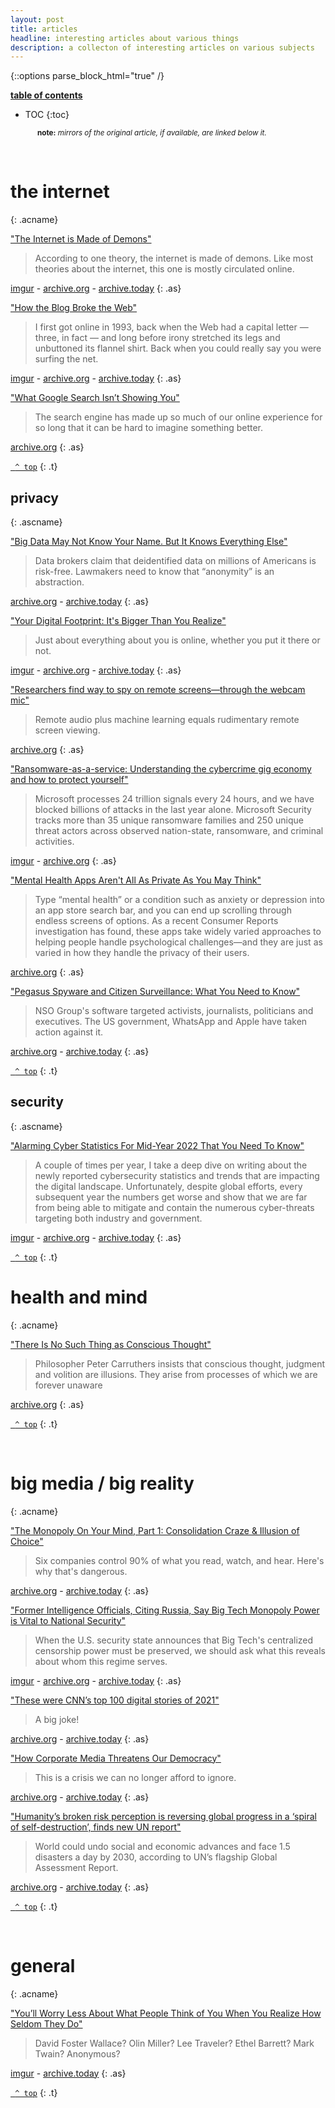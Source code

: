 ```yaml
---
layout: post
title: articles
headline: interesting articles about various things
description: a collecton of interesting articles on various subjects
---
```


{::options parse_block_html="true" /}

<div class="atoc">

<span style="text-decoration: underline;"><b>table of contents</b></span>

- TOC
{:toc}

</div>

<span style="margin-left: 43px;"><small><b>note:</b> <i>mirrors of the original article, if available, are linked below it.</i></small></span>

<br />

<div class="acm">

# the internet
{: .acname}

<div class="ac">

["The Internet is Made of Demons"](https://damagemag.com/2022/04/21/the-internet-is-made-of-demons/)

> According to one theory, the internet is made of demons. Like most theories about the internet, this one is mostly circulated online.

[imgur](https://i.imgur.com/V9wj86K.png) - [archive.org](https://web.archive.org/web/20220422001846/https://damagemag.com/2022/04/21/the-internet-is-made-of-demons/) - [archive.today](https://archive.ph/9TdkV)
{: .as}

["How the Blog Broke the Web"](https://stackingthebricks.com/how-blogs-broke-the-web/) 

> I first got online in 1993, back when the Web had a capital letter — three, in fact — and long before irony stretched its legs and unbuttoned its flannel shirt. Back when you could really say you were surfing the net.

[imgur](https://i.imgur.com/ItfoKgq.png) - [archive.org](https://web.archive.org/web/20180707000558/https://stackingthebricks.com/how-blogs-broke-the-web/) - [archive.today](https://archive.ph/fAaFA#)
{: .as}

["What Google Search Isn’t Showing You"](https://www.newyorker.com/culture/infinite-scroll/what-google-search-isnt-showing-you)

> The search engine has made up so much of our online experience for so long that it can be hard to imagine something better.

[archive.org](https://web.archive.org/web/20220313003254/https://www.newyorker.com/culture/infinite-scroll/what-google-search-isnt-showing-you)
{: .as}

[` ^ top`](#)
{: .t}

## privacy
{: .ascname}

<div class="ac">

["Big Data May Not Know Your Name. But It Knows Everything Else"](https://www.wired.com/story/big-data-may-not-know-your-name-but-it-knows-everything-else/)

> Data brokers claim that deidentified data on millions of Americans is risk-free. Lawmakers need to know that “anonymity” is an abstraction.

[archive.org](https://web.archive.org/web/20220126232738/https://www.wired.com/story/big-data-may-not-know-your-name-but-it-knows-everything-else/) - [archive.today](https://archive.ph/UCp2H)
{: .as}

["Your Digital Footprint: It's Bigger Than You Realize"](https://www.cnet.com/news/privacy/features/your-digital-footprint-its-bigger-than-you-realize/)

> Just about everything about you is online, whether you put it there or not. 

[imgur](https://i.imgur.com/CjKEW6I.png) - [archive.org](https://web.archive.org/web/20220404120943/https://www.cnet.com/news/privacy/features/your-digital-footprint-its-bigger-than-you-realize/) - [archive.today](https://archive.ph/pEnG2)
{: .as}

["Researchers find way to spy on remote screens—through the webcam mic"](https://arstechnica.com/information-technology/2018/08/researchers-find-way-to-spy-on-remote-screens-through-the-webcam-mic/)

> Remote audio plus machine learning equals rudimentary remote screen viewing.

[archive.org](https://web.archive.org/web/20180829010501/https://arstechnica.com/information-technology/2018/08/researchers-find-way-to-spy-on-remote-screens-through-the-webcam-mic/)
{: .as}

["Ransomware-as-a-service: Understanding the cybercrime gig economy and how to protect yourself"](https://www.microsoft.com/security/blog/2022/05/09/ransomware-as-a-service-understanding-the-cybercrime-gig-economy-and-how-to-protect-yourself/)

> Microsoft processes 24 trillion signals every 24 hours, and we have blocked billions of attacks in the last year alone. Microsoft Security tracks more than 35 unique ransomware families and 250 unique threat actors across observed nation-state, ransomware, and criminal activities.

[imgur](https://i.imgur.com/TJHmIKS.jpg) - [archive.org](https://web.archive.org/web/20220511030707/https://www.microsoft.com/security/blog/2022/05/09/ransomware-as-a-service-understanding-the-cybercrime-gig-economy-and-how-to-protect-yourself/)
{: .as}

["Mental Health Apps Aren't All As Private As You May Think"](https://www.consumerreports.org/health-privacy/mental-health-apps-and-user-privacy-a7415198244/)

> Type “mental health” or a condition such as anxiety or depression into an app store search bar, and you can end up scrolling through endless screens of options. As a recent Consumer Reports investigation has found, these apps take widely varied approaches to helping people handle psychological challenges—and they are just as varied in how they handle the privacy of their users.

[archive.org](https://web.archive.org/web/20220415152009/https://www.consumerreports.org/health-privacy/mental-health-apps-and-user-privacy-a7415198244/)
{: .as}

["Pegasus Spyware and Citizen Surveillance: What You Need to Know"](https://www.cnet.com/tech/mobile/pegasus-spyware-and-citizen-surveillance-what-you-need-to-know/) 

> NSO Group's software targeted activists, journalists, politicians and executives. The US government, WhatsApp and Apple have taken action against it.

[archive.org](https://web.archive.org/web/20220419130444/https://www.cnet.com/tech/mobile/pegasus-spyware-and-citizen-surveillance-what-you-need-to-know/) - [archive.today](https://archive.ph/wip/SL7y0)
{: .as}

[` ^ top`](#)
{: .t}

## security 
{: .ascname}

["Alarming Cyber Statistics For Mid-Year 2022 That You Need To Know"](https://www.forbes.com/sites/chuckbrooks/2022/06/03/alarming-cyber-statistics-for-mid-year-2022-that-you-need-to-know/?sh=24148d847864)

> A couple of times per year, I take a deep dive on writing about the newly reported cybersecurity statistics and trends that are impacting the digital landscape. Unfortunately, despite global efforts, every subsequent year the numbers get worse and show that we are far from being able to mitigate and contain the numerous cyber-threats targeting both industry and government. 

[imgur](https://i.imgur.com/aW7VflV.jpg) - [archive.org](https://web.archive.org/web/20220606070525/https://www.forbes.com/sites/chuckbrooks/2022/06/03/alarming-cyber-statistics-for-mid-year-2022-that-you-need-to-know/) - [archive.today](https://archive.ph/wip/J8vjV)
{: .as}

[` ^ top`](#)
{: .t}

</div>
</div>
</div>

<div class="acm">

# health and mind 
{: .acname}

["There Is No Such Thing as Conscious Thought"](https://www.scientificamerican.com/article/there-is-no-such-thing-as-conscious-thought/)

> Philosopher Peter Carruthers insists that conscious thought, judgment and volition are illusions. They arise from processes of which we are forever unaware

[archive.org](https://web.archive.org/web/20181220163053/https://www.scientificamerican.com/article/there-is-no-such-thing-as-conscious-thought/)
{: .as}

[` ^ top`](#)
{: .t}

</div>
<br />

<div class="acm">

# big media / big reality 
{: .acname}

["The Monopoly On Your Mind, Part 1: Consolidation Craze & Illusion of Choice"](https://rebeccastrong.substack.com/p/big-media-big-conflicts-of-interest)

> Six companies control 90% of what you read, watch, and hear. Here's why that's dangerous.

[archive.org](https://web.archive.org/web/20220419004311/https://rebeccastrong.substack.com/p/big-media-big-conflicts-of-interest?s=r) - [archive.today](https://archive.ph/HiyRH)
{: .as}

["Former Intelligence Officials, Citing Russia, Say Big Tech Monopoly Power is Vital to National Security"](ttps://greenwald.substack.com/p/former-intelligence-officials-citing)

> When the U.S. security state announces that Big Tech's centralized censorship power must be preserved, we should ask what this reveals about whom this regime serves.

[imgur](https://i.imgur.com/vaKj43i.png) - [archive.org](https://web.archive.org/web/20220421013728/https://greenwald.substack.com/p/former-intelligence-officials-citing?s=r) - [archive.today](https://archive.ph/52BIj)
{: .as}

["These were CNN’s top 100 digital stories of 2021"](https://www.cnn.com/2021/12/30/us/top-100-digital-stories-2021-cec/index.html)

> A big joke!

[archive.org](https://web.archive.org/web/20220101135222/https://www.cnn.com/2021/12/30/us/top-100-digital-stories-2021-cec/index.html) - [archive.today](https://archive.ph/wip/PRSdm)
{: .as}

["How Corporate Media Threatens Our Democracy"](https://inthesetimes.com/features/bernie-sanders-corporate-media-threatens-our-democracy.html)

> This is a crisis we can no longer afford to ignore.

[archive.org](https://web.archive.org/web/20220517030937/https://inthesetimes.com/features/bernie-sanders-corporate-media-threatens-our-democracy.html) - [archive.today](https://archive.ph/wip/FzJT3)
{: .as}

["Humanity’s broken risk perception is reversing global progress in a ‘spiral of self-destruction’, finds new UN report"](https://www.undrr.org/news/humanitys-broken-risk-perception-reversing-global-progress-spiral-self-destruction-finds-new)

> World could undo social and economic advances and face 1.5 disasters a day by 2030, according to UN’s flagship Global Assessment Report.

[archive.org](https://web.archive.org/web/20220607023532/https://www.undrr.org/news/humanitys-broken-risk-perception-reversing-global-progress-spiral-self-destruction-finds-new) - [archive.today](https://archive.ph/pJfUj)
{: .as}


[` ^ top`](#)
{: .t}

</div>
<br />

<div class="acm">

# general 
{: .acname}

["You’ll Worry Less About What People Think of You When You Realize How Seldom They Do"](https://quoteinvestigator.com/2014/09/09/worry-less/)

> David Foster Wallace? Olin Miller? Lee Traveler? Ethel Barrett? Mark Twain? Anonymous?

[imgur](https://i.imgur.com/nZ9CzRy.png) - [archive.today](https://archive.ph/cGO4M)
{: .as}

[` ^ top`](#)
{: .t}

</div>
<br />

<!--

<div class="acm">

# category 
{: .acname}


<br />
</div>
<br />

-->

<!-- 

[imgur]() - [archive.org]() - [archive.today](i)
{: .as}

-->

